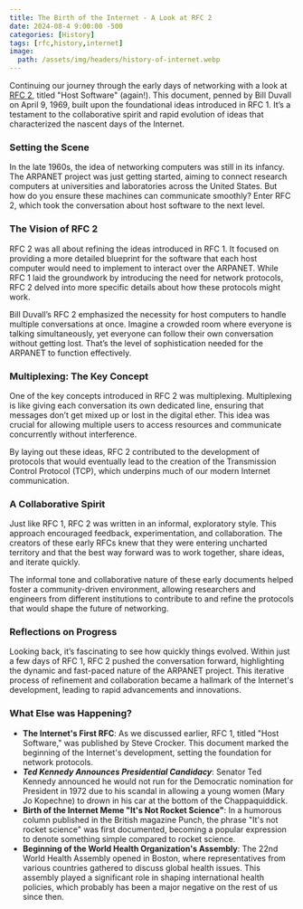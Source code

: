 ```yaml
---
title: The Birth of the Internet - A Look at RFC 2
date: 2024-08-4 9:00:00 -500
categories: [History]
tags: [rfc,history,internet]
image:
  path: /assets/img/headers/history-of-internet.webp
---
```

Continuing our journey through the early days of networking with a look at [RFC 2](https://www.rfc-editor.org/rfc/rfc2txt), titled "Host Software" (again!). This document, penned by Bill Duvall on April 9, 1969, built upon the foundational ideas introduced in RFC 1. It’s a testament to the collaborative spirit and rapid evolution of ideas that characterized the nascent days of the Internet.

### Setting the Scene
In the late 1960s, the idea of networking computers was still in its infancy. The ARPANET project was just getting started, aiming to connect research computers at universities and laboratories across the United States. But how do you ensure these machines can communicate smoothly? Enter RFC 2, which took the conversation about host software to the next level.

### The Vision of RFC 2
RFC 2 was all about refining the ideas introduced in RFC 1. It focused on providing a more detailed blueprint for the software that each host computer would need to implement to interact over the ARPANET. While RFC 1 laid the groundwork by introducing the need for network protocols, RFC 2 delved into more specific details about how these protocols might work.

Bill Duvall’s RFC 2 emphasized the necessity for host computers to handle multiple conversations at once. Imagine a crowded room where everyone is talking simultaneously, yet everyone can follow their own conversation without getting lost. That’s the level of sophistication needed for the ARPANET to function effectively.

### Multiplexing: The Key Concept
One of the key concepts introduced in RFC 2 was multiplexing. Multiplexing is like giving each conversation its own dedicated line, ensuring that messages don’t get mixed up or lost in the digital ether. This idea was crucial for allowing multiple users to access resources and communicate concurrently without interference.

By laying out these ideas, RFC 2 contributed to the development of protocols that would eventually lead to the creation of the Transmission Control Protocol (TCP), which underpins much of our modern Internet communication.

### A Collaborative Spirit
Just like RFC 1, RFC 2 was written in an informal, exploratory style. This approach encouraged feedback, experimentation, and collaboration. The creators of these early RFCs knew that they were entering uncharted territory and that the best way forward was to work together, share ideas, and iterate quickly.

The informal tone and collaborative nature of these early documents helped foster a community-driven environment, allowing researchers and engineers from different institutions to contribute to and refine the protocols that would shape the future of networking.

### Reflections on Progress
Looking back, it’s fascinating to see how quickly things evolved. Within just a few days of RFC 1, RFC 2 pushed the conversation forward, highlighting the dynamic and fast-paced nature of the ARPANET project. This iterative process of refinement and collaboration became a hallmark of the Internet's development, leading to rapid advancements and innovations.


### What Else was Happening?
- **The Internet's First RFC**: As we discussed earlier, RFC 1, titled "Host Software," was published by Steve Crocker. This document marked the beginning of the Internet's development, setting the foundation for network protocols.
- ***Ted Kennedy Announces Presidential Candidacy***: Senator Ted Kennedy announced he would not run for the Democratic nomination for President in 1972 due to his scandal in allowing a young women (Mary Jo Kopechne) to drown in his car at the bottom of the Chappaquiddick.
- **Birth of the Internet Meme "It's Not Rocket Science"**: In a humorous column published in the British magazine Punch, the phrase "It's not rocket science" was first documented, becoming a popular expression to denote something simple compared to rocket science.
- **Beginning of the World Health Organization's Assembly**: The 22nd World Health Assembly opened in Boston, where representatives from various countries gathered to discuss global health issues. This assembly played a significant role in shaping international health policies, which probably has been a major negative on the rest of us since then.